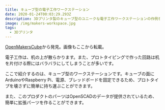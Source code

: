 ```yaml
---
title: キューブ型の電子工作ワークステーション
date: 2020-01-24T00:03:29.293Z
description: 3Dプリンタ製のキューブ型のユニークな電子工作ワークステーションの作例を紹介します。
image: /img/makers-workspace.jpg
tags:
  - 3Dプリンタ
---
```

[OpenMakersCube](https://github.com/technoez/open-makers-cube)から発見。画像もここから転載。

電子工作は、机の上が散らかります。また、プロトタイピングで作った回路は机を片付ける際にはバラバラにしてしまうことが多いです。

ここで紹介するのは、キューブ型のワークステーションです。キューブの面にArduinoやRaspberry Pi、電源、ブレッドボードを固定できるため、プロトタイプを壊さずに簡単に持ち運ぶことができます。

また、このプロダクトのパーツはOpenSCADのデータが提供されているため、簡単に拡張パーツを作ることができます。
